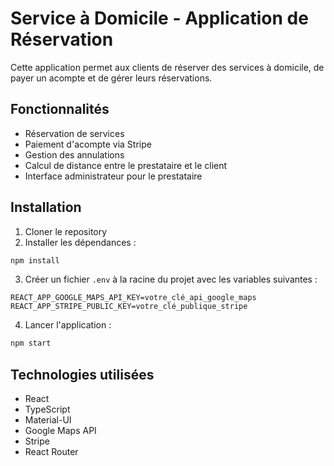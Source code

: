 # Service à Domicile - Application de Réservation

Cette application permet aux clients de réserver des services à domicile, de payer un acompte et de gérer leurs réservations.

## Fonctionnalités

- Réservation de services
- Paiement d'acompte via Stripe
- Gestion des annulations
- Calcul de distance entre le prestataire et le client
- Interface administrateur pour le prestataire

## Installation

1. Cloner le repository
2. Installer les dépendances :
```bash
npm install
```
3. Créer un fichier `.env` à la racine du projet avec les variables suivantes :
```
REACT_APP_GOOGLE_MAPS_API_KEY=votre_clé_api_google_maps
REACT_APP_STRIPE_PUBLIC_KEY=votre_clé_publique_stripe
```

4. Lancer l'application :
```bash
npm start
```

## Technologies utilisées

- React
- TypeScript
- Material-UI
- Google Maps API
- Stripe
- React Router 
